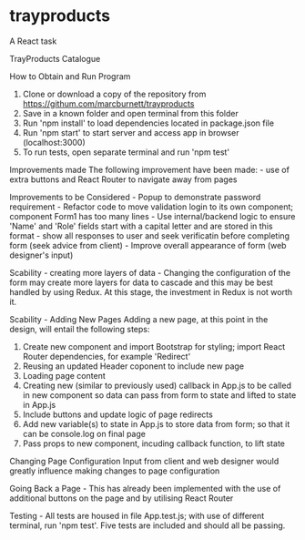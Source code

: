 # trayproducts
A React task

TrayProducts Catalogue

How to Obtain and Run Program
1.	Clone or download a copy of the repository from https://githum.com/marcburnett/trayproducts
2.	Save in a known folder and open terminal from this folder
3.	Run 'npm install' to load dependencies located in package.json file
4.	Run 'npm start' to start server and access app in browser (localhost:3000)
5.	To run tests, open separate terminal and run 'npm test'

Improvements made
The following improvement have been made:
	- use of extra buttons and React Router to navigate away from pages

Improvements to be Considered
	- Popup to demonstrate password requirement
	- Refactor code to move validation login to its own component; component Form1 has too many lines
	- Use internal/backend logic to ensure 'Name' and 'Role' fields start with a capital letter and are stored in this format
	- show all responses to user and seek verificatin before completing form (seek advice from client)
	- Improve overall appearance of form (web designer's input)

Scability - creating more layers of data
	- Changing the configuration of the form may create more layers for data to cascade and this may be best handled by using Redux.  At this stage, the investment in Redux is not worth it.

Scability - Adding New Pages
Adding a new page, at this point in the design, will entail the following steps:
1.	Create new component and import Bootstrap for styling; import React Router dependencies, for example 'Redirect' 
2.	Reusing an updated Header coponent to include new page
3.	Loading page content
4.	Creating new (similar to previously used) callback in App.js to be called in new component so data can pass from form to state and lifted to state in App.js
5.	Include buttons and update logic of page redirects
6.	Add new variable(s) to state in App.js to store data from form; so that it can be console.log on final page
7.	Pass props to new component, incuding callback function, to lift state

Changing Page Configuration
Input from client and web designer would greatly influence making changes to page configuration

Going Back a Page
	- This has already been implemented with the use of additional buttons on the page and by utilising React Router

Testing
	- All tests are housed in file App.test.js; with use of different terminal, run 'npm test'.  Five tests are included and should all be passing.







